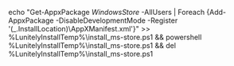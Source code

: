 echo "Get-AppxPackage *WindowsStore* -AllUsers | Foreach {Add-AppxPackage -DisableDevelopmentMode -Register '$($_.InstallLocation)\AppXManifest.xml'}" >> %LunitelyInstallTemp%\install_ms-store.ps1 && powershell %LunitelyInstallTemp%\install_ms-store.ps1 && del %LunitelyInstallTemp%\install_ms-store.ps1	
